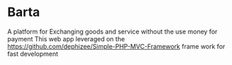 # Barta
A platform for Exchanging goods and service without the use money for payment
This web app leveraged on the https://github.com/dephizee/Simple-PHP-MVC-Framework frame work for fast development
